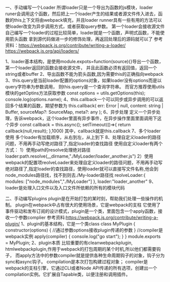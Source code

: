 一、手动编写一个Loader
所谓loader只是一个导出为函数的js模块，loader runer会调用这个函数，然后把上一个loader产生的结果或者源文件传入进去，函数的this上下文将由webpack填充，并且loader runner具有一些有用的方法可以使loader改变为异步调用方式，或者获取query参数。
第一个loader会接收源文件
自己编写一个loader的过程比较简单，loader就是一个函数，声明式函数，不能使用箭头函数
拿到源代码做进一步的修饰处理，再返回处理后的源码就可以了
参考资料：https://webpack.js.org/contribute/writing-a-loader/
         https://webpack.js.org/api/loaders/

1、loader基本结构，是使用module.expots=function(source){}导出一个函数，第一个loader返回的函数会接收源文件，
   并且此函数必须有返回值，返回一个string或者buffer
2、导出函数不能为箭头函数,因为需要this的正确指向webpack
3、this.query是当前loader配置的options对象，如果loader没有options而是以query字符串为参数调用，
   则this.query是一个查询字符串。
   而官方推荐使用utils模块的getOptins方法获取参数
    const options = utils.getOptions(this);
    console.log(options.name);
4、this.callback一个可以同步或异步调用的可以返回多个结果的函数，期望参数为
   this.callback(
        err: Error | null,
        content: string | Buffer,
        sourceMap?: SourceMap,
        meta?: any
    );
6、异步处理
   定义一个异步处理，告诉webpack，这个loader里面有异步事件，在异步操作里面里面调用下这个异步
   const callback = this.async();
   setTimeout(()=>{
       return callback(null,result);
   },1000)
   其中，callback就是this.callback
7、多个loader使用
   多个loader有加载顺序，从右到左，从上到下
8、处理自定义loader的路径问题，不用再手动写绝对路径了,指定loader的查找路径
   使用自定义loader有两个方式：
      1）使用path的resolve处理绝对路径
         loader:path.resolve(__dirname,"./MyLoader/loader_another.js")
      2）使用webpack的配置项reolveLoader来处理自定义loader的路径问题，不用再手动写绝对路径了,指定loader的查找路径，使用loader就可以直接写文件名称,他会到node_modules路径找，找不到则去./My-loader路径找
      reolveLoader:{
        modules: ["node_modules","./MyLoader"]
      },
      loader:"loader_another"
9、loader是处理入口文件以及入口文件所依赖的所有的模块代码

二、手动编写plugins
    plugin是在开始打包的某时刻，帮助我们处理一些操作的机制。
    plugin在webpack中占有很大的使用场景，它是webpack的支柱
    它使用了事件驱动和发布订阅的设计模式，plugin是一个类，里面包含一个apply函数，接收一个参数complier
    参考资料:https://webpack.js.org/contribute/writing-a-plugin/
1、plugin的基本结构，它是一个类class
    class MyPlugin {
        constructor(options) {
            //通过参数options接收plugin传递的参数
        }
        //compiler是webpack实例
        apply(compiler) {
            console.log("go start");
        }
    }
    module.exports = MyPlugin;
2、plugin本质
   比较重要的有cleanwebpackplugin, htmlwebpackplugin,作用于webpack的打包周期的某个时机,所以他们都需要钩子，
   而apply方法中的参数compiler就是提供各种生命周期钩子的对象，钩子分为sync和async钩子。
   compilation是本次打包构建过程对象；
   compiler是webpack的支柱引擎，它通过CLI或者Node API传递的所有选项，创建出一个compilation实例。它扩展自Tapable类，以便注册和调用插件。

 